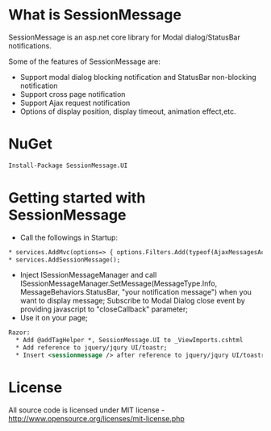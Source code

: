 # What is SessionMessage

SessionMessage is an asp.net core library for Modal dialog/StatusBar notifications.

Some of the features of SessionMessage are:

  * Support modal dialog blocking notification and StatusBar non-blocking notification
  * Support cross page notification
  * Support Ajax request notification
  * Options of display position, display timeout, animation effect,etc.

# NuGet
```xml
Install-Package SessionMessage.UI
```
# Getting started with SessionMessage

  * Call the followings in Startup:  
  ```xml
  * services.AddMvc(options=> { options.Filters.Add(typeof(AjaxMessagesActionFilter)); });
  * services.AddSessionMessage();
  ```
  * Inject ISessionMessageManager and call ISessionMessageManager.SetMessage(MessageType.Info, MessageBehaviors.StatusBar, "your notification message") when you want to display message; Subscribe to Modal Dialog close event by providing javascript to "closeCallback" parameter;
  * Use it on your page;
```xml
Razor:
  * Add @addTagHelper *, SessionMessage.UI to _ViewImports.cshtml
  * Add reference to jquery/jqury UI/toastr;
  * Insert <sessionmessage /> after reference to jquery/jqury UI/toastr;
```

# License
All source code is licensed under MIT license - http://www.opensource.org/licenses/mit-license.php
